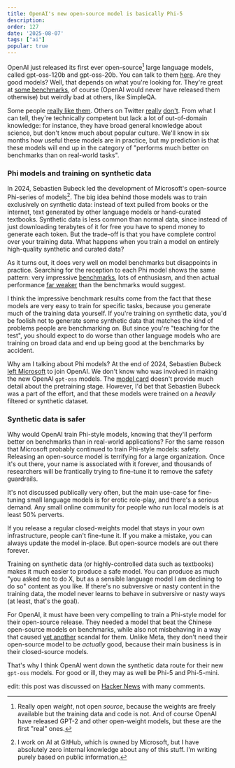 ```yaml
---
title: OpenAI's new open-source model is basically Phi-5
description: 
order: 127
date: '2025-08-07'
tags: ["ai"]
popular: true
---
```


OpenAI just released its first ever open-source[^1] large language models, called gpt-oss-120b and gpt-oss-20b. You can talk to them [here](https://gpt-oss.com/). Are they good models? Well, that depends on what you're looking for. They're great at [some benchmarks](https://cdn.openai.com/pdf/419b6906-9da6-406c-a19d-1bb078ac7637/oai_gpt-oss_model_card.pdf), of course (OpenAI would never have released them otherwise) but weirdly bad at others, like SimpleQA.

Some people [really like them](https://simonwillison.net/2025/Aug/5/gpt-oss/). Others on Twitter [really](https://x.com/corbtt/status/1952868822891012241) [don't](https://x.com/vikhyatk/status/1952863413845275132). From what I can tell, they're technically competent but lack a lot of out-of-domain knowledge: for instance, they have broad general knowledge about science, but don't know much about popular culture. We'll know in six months how useful these models are in practice, but my prediction is that these models will end up in the category of "performs much better on benchmarks than on real-world tasks".

### Phi models and training on synthetic data

In 2024, Sebastien Bubeck led the development of Microsoft's open-source Phi-series of models[^2]. The big idea behind those models was to train exclusively on synthetic data: instead of text pulled from books or the internet, text generated by other language models or hand-curated textbooks. Synthetic data is less common than normal data, since instead of just downloading terabytes of it for free you have to spend money to generate each token. But the trade-off is that you have complete control over your training data. What happens when you train a model on entirely high-quality synthetic and curated data?

As it turns out, it does very well on model benchmarks but disappoints in practice. Searching for the reception to each Phi model shows the same pattern: very impressive [benchmarks](https://arxiv.org/abs/2404.14219), lots of enthusiasm, and then actual performance [far weaker](https://news.ycombinator.com/item?id=40128351) than the benchmarks would suggest.

I think the impressive benchmark results come from the fact that these models are very easy to train for specific tasks, because you generate much of the training data yourself. If you're training on synthetic data, you'd be foolish not to generate some synthetic data that matches the kind of problems people are benchmarking on. But since you're "teaching for the test", you should expect to do worse than other language models who are training on broad data and end up being good at the benchmarks by accident.

Why am I talking about Phi models? At the end of 2024, Sebastien Bubeck [left Microsoft](https://www.reuters.com/technology/microsofts-vp-genai-research-join-openai-2024-10-14/) to join OpenAI. We don't know who was involved in making the new OpenAI `gpt-oss` models. The [model card](https://cdn.openai.com/pdf/419b6906-9da6-406c-a19d-1bb078ac7637/oai_gpt-oss_model_card.pdf) doesn't provide much detail about the pretraining stage. However, I'd bet that Sebastien Bubeck was a part of the effort, and that these models were trained on a _heavily_ filtered or synthetic dataset.

### Synthetic data is safer

Why would OpenAI train Phi-style models, knowing that they'll perform better on benchmarks than in real-world applications? For the same reason that Microsoft probably continued to train Phi-style models: safety. Releasing an open-source model is terrifying for a large organization. Once it's out there, your name is associated with it forever, and thousands of researchers will be frantically trying to fine-tune it to remove the safety guardrails. 

It's not discussed publically very often, but the main use-case for fine-tuning small language models is for erotic role-play, and there's a serious demand. Any small online community for people who run local models is at least 50% perverts.

If you release a regular closed-weights model that stays in your own infrastructure, people can't fine-tune it. If you make a mistake, you can always update the model in-place. But open-source models are out there forever.

Training on synthetic data (or highly-controlled data such as textbooks) makes it much easier to produce a safe model. You can produce as much "you asked me to do X, but as a sensible language model I am declining to do so" content as you like. If there's no subversive or nasty content in the training data, the model never learns to behave in subversive or nasty ways (at least, that's the goal).

For OpenAI, it must have been very compelling to train a Phi-style model for their open-source release. They needed a model that beat the Chinese open-source models on benchmarks, while also not misbehaving in a way that caused [yet another](/ai-sycophancy) scandal for them. Unlike Meta, they don't need their open-source model to be _actually_ good, because their main business is in their closed-source models.

That's why I think OpenAI went down the synthetic data route for their new `gpt-oss` models. For good or ill, they may as well be Phi-5 and Phi-5-mini.

edit: this post was discussed on [Hacker News](https://news.ycombinator.com/item?id=44875848) with many comments.

[^1]: Really open _weight_, not open _source_, because the weights are freely available but the training data and code is not. And of course OpenAI have released GPT-2 and other open-weight models, but these are the first "real" ones.

[^2]: I work on AI at GitHub, which is owned by Microsoft, but I have absolutely zero internal knowledge about any of this stuff. I'm writing purely based on public information.
